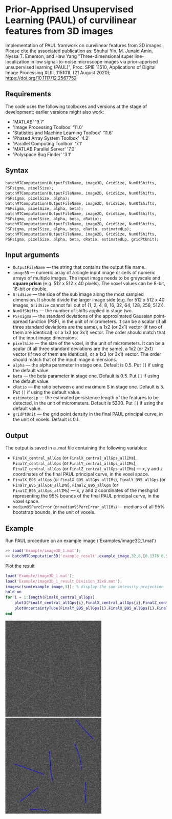 # Prior-Apprised Unsupervised Learning (PAUL) of curvilinear features from 3D images
Implementation of PAUL framwork on curvilinear features from 3D images. Please cite the associated publication as: Shuhui Yin, M. Junaid Amin, Nyssa T. Emerson, and Haw Yang "Three-dimensional super line-localization in low signal-to-noise microscope images via prior-apprised unsupervised learning (PAUL)", Proc. SPIE 11510, Applications of Digital Image Processing XLIII, 115101L (21 August 2020); https://doi.org/10.1117/12.2567752

## Requirements
The code uses the following toolboxes and versions at the stage of development; earlier versions might also work:
* 'MATLAB' '9.7'
* 'Image Processing Toolbox' '11.0' 
* 'Statistics and Machine Learning Toolbox' '11.6' 
* 'Phased Array System Toolbox' '4.2'
* 'Parallel Computing Toolbox' '7.1' 
* 'MATLAB Parallel Server' '7.0'
* 'Polyspace Bug Finder' '3.1'

## Syntax
```
batchMTComputation(OutputFileName, image3D, GridSize, NumOfShifts, PSFsigma, pixelSize);
batchMTComputation(OutputFileName, image2D, GridSize, NumOfShifts, PSFsigma, pixelSize, alpha);
batchMTComputation(OutputFileName, image2D, GridSize, NumOfShifts, PSFsigma, pixelSize, alpha, beta);
batchMTComputation(OutputFileName, image2D, GridSize, NumOfShifts, PSFsigma, pixelSize, alpha, beta, cRatio);
batchMTComputation(OutputFileName, image2D, GridSize, NumOfShifts, PSFsigma, pixelSize, alpha, beta, cRatio, estimatedLp);
batchMTComputation(OutputFileName, image2D, GridSize, NumOfShifts, PSFsigma, pixelSize, alpha, beta, cRatio, estimatedLp, gridPtUnit);
```

## Input arguments
* `OutputFileName` — the string that contains the output file name.
* `image3D` — numeric array of a single input image or cells of numeric arrays of multiple images. The input image needs to be grayscale and **square prism** (e.g. 512 x 512 x 40 pixels). The voxel values can be 8-bit, 16-bit or double. 
* `GridSize` — the side of the sub image along the most sampled dimension. It should divide the larger image side (e.g. for 512 x 512 x 40 images, `GridSize` cannot fall out of {1, 2, 4, 8, 16, 32, 64, 128, 256, 512}).
* `NumOfShifts` — the number of shifts applied in stage two.
* `PSFsigma` — the standard deviations of the approximated Gaussian point-spread function (PSF), in the unit of micrometers. It can be a scalar (if all three standard deviations are the same), a 1x2 (or 2x1) vector (if two of them are identical), or a 1x3 (or 3x1) vector. The order should match that of the input image dimensions.
* `pixelSize` — the size of the voxel, in the unit of micrometers. It can be a scalar (if all three standard deviations are the same), a 1x2 (or 2x1) vector (if two of them are identical), or a 1x3 (or 3x1) vector. The order should match that of the input image dimensions.
* `alpha` — the alpha parameter in stage one. Default is 0.5. Put `[]` if using the default value.
* `beta` — the beta parameter in stage one. Default is 0.5. Put `[]` if using the default value.
* `cRatio` — the ratio between c and maximum S in stage one. Default is 5. Put `[]` if using the default value.
* `estimatedLp` — the estimated persistence length of the features to be detected, in the unit of micrometers. Default is 5200. Put `[]` if using the default value.
* `gridPtUnit` — the grid point density in the final PAUL principal curve, in the unit of voxels. Default is 0.1.


## Output
The output is saved in a .mat file containing the following variables:
* `FinalX_central_allGps` (or `FinalX_central_allGps_allIMs`), `FinalY_central_allGps` (or `FinalY_central_allGps_allIMs`), `FinalZ_central_allGps` (or `FinalZ_central_allGps_allIMs`) — x, y and z coordinates of the final PAUL principal curve, in the voxel space.
* `FinalX_B95_allGps` (or `FinalX_B95_allGps_allIMs`), `FinalY_B95_allGps` (or `FinalY_B95_allGps_allIMs`), `FinalZ_B95_allGps` (or `FinalZ_B95_allGps_allIMs`) — x, y and z coordinates of the meshgrid representing the 95% bounds of the final PAUL principal curve, in the voxel space.
* `medium95PercError` (or `medium95PercError_allIMs`) — medians of all 95% bootstrap bounds, in the unit of voxels.

## Example

Run PAUL procedure on an example image ('Examples/image3D_1.mat')
```matlab
>> load('Example/image3D_1.mat');
>> batchMTComputation3D('example_result',example_image,32,8,[0.1376 0.5229],[0.076 0.23],[],[],[],100);
```

Plot the result
```matlab
load('Example/image3D_1.mat');
load('Example/image3D_1_result_Division_32x8.mat');
imagesc(sum(example_image,3)); % display the sum intensity projection
hold on
for i = 1:length(FinalX_central_allGps)
    plot3(FinalY_central_allGps{i},FinalX_central_allGps{i},FinalZ_central_allGps{i},'Color','b','LineWidth',0.5);
    plotUncertaintyTube(FinalY_B95_allGps{i},FinalX_B95_allGps{i},FinalZ_B95_allGps{i},'r',0.9,0.01);
end
```
<img src="Example/image1_display.png" width="300"> <img src="Example/image1_overlay.png" width="300">


